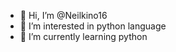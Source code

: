 - 👋 Hi, I’m @Neilkino16
- 👀 I’m interested in python language
- 🌱 I’m currently learning python

<!---
Neilkino16/Neilkino16 is a ✨ special ✨ repository because its `README.md` (this file) appears on your GitHub profile.
You can click the Preview link to take a look at your changes.
--->
